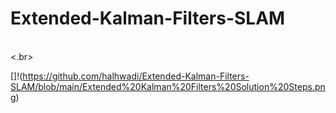 # Extended-Kalman-Filters-SLAM
<br><.br>

[]!(https://github.com/halhwadi/Extended-Kalman-Filters-SLAM/blob/main/Extended%20Kalman%20Filters%20Solution%20Steps.png)

<br></br>

